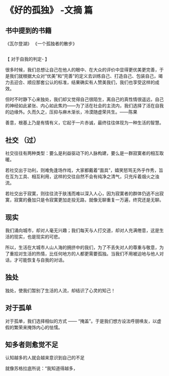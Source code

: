 # 《好的孤独》 -文摘 篇

## 书中提到的书籍


《瓦尔登湖》
《一个孤独者的散步》


## 

【 对于自我的判定- 】

很多时候，我们总想让自己在他人的眼中、在大众的评价中显得更优美更完善，于是我们就根据大众对“优美”和“完善”的定义去训练自己、打造自己、包装自己，竭力去迎合、顺应那套公认的标准，结果确实有人赞美我们，我们也享受这样的成效。

但时不时静下心来独处，我们却又觉得自己很陌生，离自己的真性情很遥远，自己的神经如此紧张、内心如此焦灼——为了活在社会的主流内，我们选择了活在自我的边缘外。久而久之，压抑与麻木渐长，冷漠随虚荣共生。——陈果


善意，根基上乃是有情有义，它起于一片赤诚，最终往往体现为一种生活的智慧。



## 社交 （过）

社交往往有两种类型：要么是利益驱动下的人脉构建，要么是一群寂寞者的相互取暖。

若社交出于功利，则难免逢场作戏，大家都戴着“面具”，嬉笑怒骂无外乎作秀，旨在互为工具、相互利用，这样的交往自然不会有纯净之清气，只充斥着烟火之浊流。

若社交出于寂寞，则往往流于肤浅而难以深入人心，因为寂寞者的群体仍逃不出寂寞，寂寞的叠加只是令寂寞更加走投无路，就像无聊重复一万遍，终究还是无聊。

## 现实

我们涌向城市，却对人毫无兴趣；我们每天与人打交道，却对人充满倦意，这是生活的现实，也是现实的可悲。


所以，生活在大城市人山人海的拥挤中的我们，为了不丢失对人的尊重与敬意，为了重拾对生活的热情，比任何地方的人都更需要孤独。当我们不用被迫地与他人对话，才可能恢复与自我的对话。


## 独处

独处，使我们暂别了生活的人流，却结识了心灵的知己！


## 对于孤单

对于孤单，我们选择相似的方式 —— “掩盖”。于是我们想方设法呼朋唤友，以虚假的繁荣来掩饰内心的怯懦。

##  知多者则愈觉不足

认知越多的人就会越来意识到自己的不足


就像苏格拉底所说：“我知道得越多，